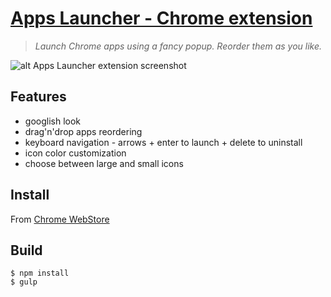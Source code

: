 # [Apps Launcher - Chrome extension](https://chrome.google.com/webstore/detail/apps-launcher/ijmgkhchjindcjamnckoiahagecjnkdc)

> *Launch Chrome apps using a fancy popup. Reorder them as you like.*

![alt Apps Launcher extension screenshot](https://lh3.googleusercontent.com/SOvqm3KxGS-uonXKorAS8LUiqQqw_T936_8I-BJBSVFYF-rDnxpooqCIp2eg71Kkte9JzOchRA=s640-h400-e365-rw)


## Features
- googlish look
- drag'n'drop apps reordering
- keyboard navigation - arrows + enter to launch + delete to uninstall
- icon color customization
- choose between large and small icons

## Install

From [Chrome WebStore](https://chrome.google.com/webstore/detail/apps-launcher/ijmgkhchjindcjamnckoiahagecjnkdc)

## Build

```
$ npm install
$ gulp
```
